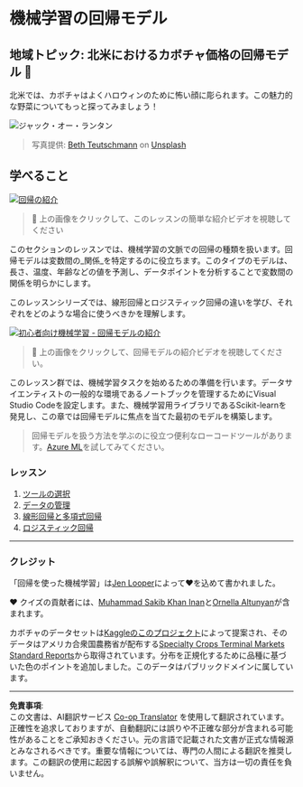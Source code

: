 <!--
CO_OP_TRANSLATOR_METADATA:
{
  "original_hash": "508582278dbb8edd2a8a80ac96ef416c",
  "translation_date": "2025-09-03T22:15:04+00:00",
  "source_file": "2-Regression/README.md",
  "language_code": "ja"
}
-->
# 機械学習の回帰モデル
## 地域トピック: 北米におけるカボチャ価格の回帰モデル 🎃

北米では、カボチャはよくハロウィンのために怖い顔に彫られます。この魅力的な野菜についてもっと探ってみましょう！

![ジャック・オー・ランタン](../../../translated_images/jack-o-lanterns.181c661a9212457d7756f37219f660f1358af27554d856e5a991f16b4e15337c.ja.jpg)
> 写真提供: <a href="https://unsplash.com/@teutschmann?utm_source=unsplash&utm_medium=referral&utm_content=creditCopyText">Beth Teutschmann</a> on <a href="https://unsplash.com/s/photos/jack-o-lanterns?utm_source=unsplash&utm_medium=referral&utm_content=creditCopyText">Unsplash</a>
  
## 学べること

[![回帰の紹介](https://img.youtube.com/vi/5QnJtDad4iQ/0.jpg)](https://youtu.be/5QnJtDad4iQ "回帰紹介ビデオ - クリックして視聴！")
> 🎥 上の画像をクリックして、このレッスンの簡単な紹介ビデオを視聴してください

このセクションのレッスンでは、機械学習の文脈での回帰の種類を扱います。回帰モデルは変数間の_関係_を特定するのに役立ちます。このタイプのモデルは、長さ、温度、年齢などの値を予測し、データポイントを分析することで変数間の関係を明らかにします。

このレッスンシリーズでは、線形回帰とロジスティック回帰の違いを学び、それぞれをどのような場合に使うべきかを理解します。

[![初心者向け機械学習 - 回帰モデルの紹介](https://img.youtube.com/vi/XA3OaoW86R8/0.jpg)](https://youtu.be/XA3OaoW86R8 "初心者向け機械学習 - 回帰モデルの紹介")

> 🎥 上の画像をクリックして、回帰モデルの紹介ビデオを視聴してください。

このレッスン群では、機械学習タスクを始めるための準備を行います。データサイエンティストの一般的な環境であるノートブックを管理するためにVisual Studio Codeを設定します。また、機械学習用ライブラリであるScikit-learnを発見し、この章では回帰モデルに焦点を当てた最初のモデルを構築します。

> 回帰モデルを扱う方法を学ぶのに役立つ便利なローコードツールがあります。[Azure ML](https://docs.microsoft.com/learn/modules/create-regression-model-azure-machine-learning-designer/?WT.mc_id=academic-77952-leestott)を試してみてください。

### レッスン

1. [ツールの選択](1-Tools/README.md)
2. [データの管理](2-Data/README.md)
3. [線形回帰と多項式回帰](3-Linear/README.md)
4. [ロジスティック回帰](4-Logistic/README.md)

---
### クレジット

「回帰を使った機械学習」は[Jen Looper](https://twitter.com/jenlooper)によって♥️を込めて書かれました。

♥️ クイズの貢献者には、[Muhammad Sakib Khan Inan](https://twitter.com/Sakibinan)と[Ornella Altunyan](https://twitter.com/ornelladotcom)が含まれます。

カボチャのデータセットは[Kaggleのこのプロジェクト](https://www.kaggle.com/usda/a-year-of-pumpkin-prices)によって提案され、そのデータはアメリカ合衆国農務省が配布する[Specialty Crops Terminal Markets Standard Reports](https://www.marketnews.usda.gov/mnp/fv-report-config-step1?type=termPrice)から取得されています。分布を正規化するために品種に基づいた色のポイントを追加しました。このデータはパブリックドメインに属しています。

---

**免責事項**:  
この文書は、AI翻訳サービス [Co-op Translator](https://github.com/Azure/co-op-translator) を使用して翻訳されています。正確性を追求しておりますが、自動翻訳には誤りや不正確な部分が含まれる可能性があることをご承知おきください。元の言語で記載された文書が正式な情報源とみなされるべきです。重要な情報については、専門の人間による翻訳を推奨します。この翻訳の使用に起因する誤解や誤解釈について、当方は一切の責任を負いません。